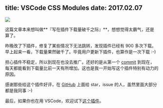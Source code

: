 title: VSCode CSS Modules
date: 2017.02.07
---

![](http://ol07x5ssf.bkt.clouddn.com/Screen%20Shot%202017-02-07%20at%2020.16.20.png)

这篇文章本来想叫做**『写在插件下载量破千之际』**，想想觉得太霸气，还是算了。

昨晚改了下插件，修复了某些情况下无法跳转，发现插件已经有 900 多次下载。早上起来一看，下载量果然破千了。毕竟用户更新下插件，也算作是一次下载 :-)

担心插件不稳定，所以到现在也没去推广。还好的是从第一个 [commit](https://github.com/clinyong/vscode-css-modules/commit/8c59837cbaa89e17b964a7f2c3fb6726968a24e0) 到现在，
每天都能看到下载量比前一天有所增加。这也是我一开始写这个插件特别有动力的原因。

感谢那些给这个插件好评，在 [GitHub](https://github.com/clinyong/vscode-css-modules) 上面给 star，issue 的人，虽然里面大部分都是我同事 :-)

最后，如果你也在用 VSCode，欢迎试下[这个插件](https://marketplace.visualstudio.com/items?itemName=clinyong.vscode-css-modules)。
